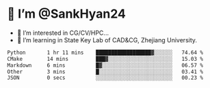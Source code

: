 # 👋 I’m @SankHyan24

- 👀 I’m interested in CG/CV/HPC...
- 🌱 I’m learning in State Key Lab of CAD&CG, Zhejiang University.

<!---
SankHyan24/SankHyan24 is a ✨ special ✨ repository because its `README.md` (this file) appears on your GitHub profile.
You can click the Preview link to take a look at your changes.
--->
<!--START_SECTION:waka-->

```txt
Python       1 hr 11 mins    ██████████████████▓░░░░░░   74.64 %
CMake        14 mins         ███▓░░░░░░░░░░░░░░░░░░░░░   15.03 %
Markdown     6 mins          █▓░░░░░░░░░░░░░░░░░░░░░░░   06.57 %
Other        3 mins          █░░░░░░░░░░░░░░░░░░░░░░░░   03.41 %
JSON         0 secs          ░░░░░░░░░░░░░░░░░░░░░░░░░   00.23 %
```

<!--END_SECTION:waka-->
